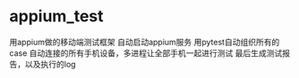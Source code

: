 # appium_test
用appium做的移动端测试框架
自动启动appium服务
用pytest自动组织所有的case
自动连接的所有手机设备，多进程让全部手机一起进行测试
最后生成测试报告，以及执行的log
